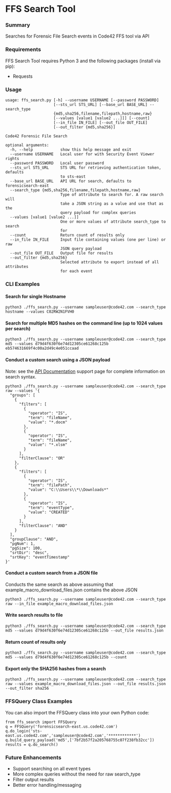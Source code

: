 # FFS Search Tool

### Summary
Searches for Forensic File Search events in Code42 FFS tool via API

### Requirements

FFS Search Tool requires Python 3 and the following packages (install via pip):

* Requests

### Usage
```
usage: ffs_search.py [-h] --username USERNAME [--password PASSWORD]
                     [--sts_url STS_URL] [--base_url BASE_URL] --search_type
                     {md5,sha256,filename,filepath,hostname,raw}
                     [--values [value1 [value2 ...]]] [--count]
                     [--in_file IN_FILE] [--out_file OUT_FILE]
                     [--out_filter {md5,sha256}]

Code42 Forensic File Search

optional arguments:
  -h, --help            show this help message and exit
  --username USERNAME   Local user for with Security Event Viewer rights
  --password PASSWORD   Local user password
  --sts_url STS_URL     STS URL for retrieving authentication token, defaults
                        to sts-east
  --base_url BASE_URL   API URL for search, defaults to forensicsearch-east
  --search_type {md5,sha256,filename,filepath,hostname,raw}
                        Type of attribute to search for. A raw search will
                        take a JSON string as a value and use that as the
                        query payload for complex queries
  --values [value1 [value2 ...]]
                        One or more values of attribute search_type to search
                        for
  --count               Return count of results only
  --in_file IN_FILE     Input file containing values (one per line) or raw
                        JSON query payload
  --out_file OUT_FILE   Output file for results
  --out_filter {md5,sha256}
                        Selected attribute to export instead of all attributes
                        for each event
```

### CLI Examples

#### Search for single Hostname
```
python3 ./ffs_search.py --username sampleuser@code42.com --search_type hostname --values C02RW2N1FVH0
```

#### Search for multiple MD5 hashes on the command line (up to 1024 values per search)
```
python3 ./ffs_search.py --username sampleuser@code42.com --search_type md5 --values d79d4f630f6e74d12305ce61268c125b eb574631669f4c00a2d49c4e051ccaad
```

#### Conduct a custom search using a JSON payload
Note: see the [API Documentation](https://support.code42.com/Administrator/Cloud/Monitoring_and_managing/Forensic_File_Search_API) support page for complete information on search syntax.

```
python3 ./ffs_search.py --username sampleuser@code42.com --search_type raw --values '{
  "groups": [
    {
      "filters": [
        {
          "operator": "IS",
          "term": "fileName",
          "value": "*.docm"
        },
        {
          "operator": "IS",
          "term": "fileName",
          "value": "*.xlsm"
        }
      ],
      "filterClause": "OR"
    },
    {
      "filters": [
        {
          "operator": "IS",
          "term": "filePath",
          "value": "C:\\Users\\*\\Downloads*"
        },
        {
          "operator": "IS",
          "term": "eventType",
          "value": "CREATED"
        }
      ],
      "filterClause": "AND"
    }
  ],
  "groupClause": "AND",
  "pgNum": 1,
  "pgSize": 100,
  "srtDir": "desc",
  "srtKey": "eventTimestamp"
}'
```

#### Conduct a custom search from a JSON file
Conducts the same search as above assuming that example\_macro\_download\_files.json contains the above JSON

```
python3 ./ffs_search.py --username sampleuser@code42.com --search_type raw --in_file example_macro_download_files.json
```

#### Write search results to file
```
python3 ./ffs_search.py --username sampleuser@code42.com --search_type md5 --values d79d4f630f6e74d12305ce61268c125b --out_file results.json
```

#### Return count of results only
```
python3 ./ffs_search.py --username sampleuser@code42.com --search_type md5 --values d79d4f630f6e74d12305ce61268c125b --count
```

#### Export only the SHA256 hashes from a search
```
python3 ./ffs_search.py --username sampleuser@code42.com --search_type raw --values example_macro_download_files.json --out_file results.json --out_filter sha256
```

### FFSQuery Class Examples

You can also import the FFSQuery class into your own Python code:

```
from ffs_search import FFSQuery
q = FFSQuery('forensicsearch-east.us.code42.com')
q.do_login('sts-east.us.code42.com','sampleuser@code42.com','************')
q.build_query_payload('md5',['7bf2b57f2a205768755c07f238fb32cc'])
results = q.do_search()
```

### Future Enhancements
* Support searching on all event types
* More complex queries without the need for raw search_type
* Filter output results
* Better error handling/messaging
